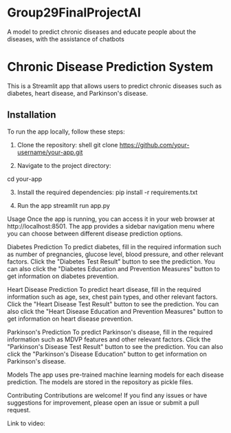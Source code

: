 # Group29FinalProjectAI
A model to predict chronic diseases and educate people about the diseases, with the assistance of chatbots

# Chronic Disease Prediction System

This is a Streamlit app that allows users to predict chronic diseases such as diabetes, heart disease, and Parkinson's disease.

## Installation

To run the app locally, follow these steps:

1. Clone the repository:
   shell
   git clone https://github.com/your-username/your-app.git

2. Navigate to the project directory:

  cd your-app

3. Install the required dependencies:
  pip install -r requirements.txt

4. Run the app
   streamlit run app.py


Usage
Once the app is running, you can access it in your web browser at http://localhost:8501. The app provides a sidebar navigation menu where you can choose between different disease prediction options.

Diabetes Prediction
To predict diabetes, fill in the required information such as number of pregnancies, glucose level, blood pressure, and other relevant factors. Click the "Diabetes Test Result" button to see the prediction. You can also click the "Diabetes Education and Prevention Measures" button to get information on diabetes prevention.

Heart Disease Prediction
To predict heart disease, fill in the required information such as age, sex, chest pain types, and other relevant factors. Click the "Heart Disease Test Result" button to see the prediction. You can also click the "Heart Disease Education and Prevention Measures" button to get information on heart disease prevention.

Parkinson's Prediction
To predict Parkinson's disease, fill in the required information such as MDVP features and other relevant factors. Click the "Parkinson's Disease Test Result" button to see the prediction. You can also click the "Parkinson's Disease Education" button to get information on Parkinson's disease.

Models
The app uses pre-trained machine learning models for each disease prediction. The models are stored in the repository as pickle files.

Contributing
Contributions are welcome! If you find any issues or have suggestions for improvement, please open an issue or submit a pull request.


Link to video:






